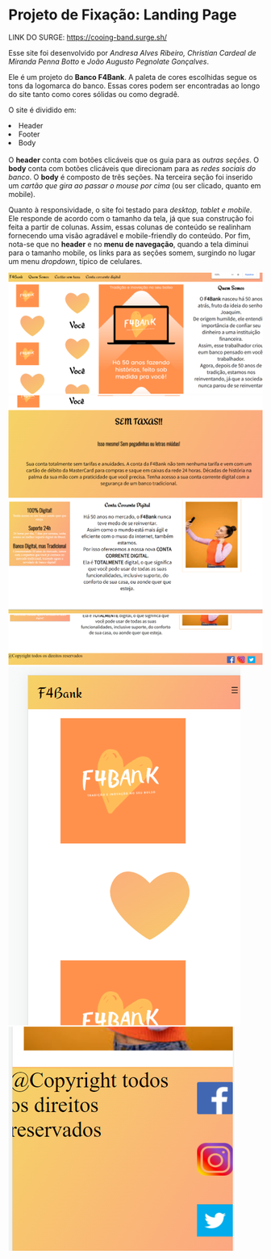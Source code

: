 # Projeto de Fixação: Landing Page

LINK DO SURGE: https://cooing-band.surge.sh/

Esse site foi desenvolvido por <em>Andresa Alves Ribeiro, Christian Cardeal de Miranda Penna Botto</em> e <em>João Augusto Pegnolate Gonçalves</em>.

Ele é um projeto do <strong>Banco F4Bank</strong>.
A paleta de cores escolhidas segue os tons da logomarca do banco. Essas cores podem ser encontradas ao longo do site tanto como cores sólidas ou como degradê.

O site é dividido em:
<li>Header</li>
<li>Footer</li>
<li>Body</li>
<br>
O <strong>header</strong> conta com botões clicáveis que os guia para as <em>outras seções</em>.
O <strong>body</strong> conta com botões clicáveis que direcionam para as <em>redes sociais do banco</em>.
O <strong>body</strong> é composto de três seções. Na terceira seção foi inserido um <em>cartão que gira ao passar o mouse por cima</em> (ou ser clicado, quanto em mobile).

Quanto à responsividade, o site foi testado para <em>desktop, tablet e mobile</em>. Ele responde de acordo com o tamanho da tela, já que sua construção foi feita a partir de colunas. Assim, essas colunas de conteúdo se realinham fornecendo uma visão agradável e mobile-friendly do conteúdo.
Por fim, nota-se que no <strong>header</strong> e no <strong>menu de navegação</strong>, quando a tela diminui para o tamanho mobile, os links para as seções somem, surgindo no lugar um menu <em>dropdown</em>, típico de celulares.

![Site web](/img/1.png)
![Site web](/img/2.png)
![Site web](/img/3.png)
![Site web](/img/35.png)
![Site web](/img/4.png)
![Site web](/img/5.png)

